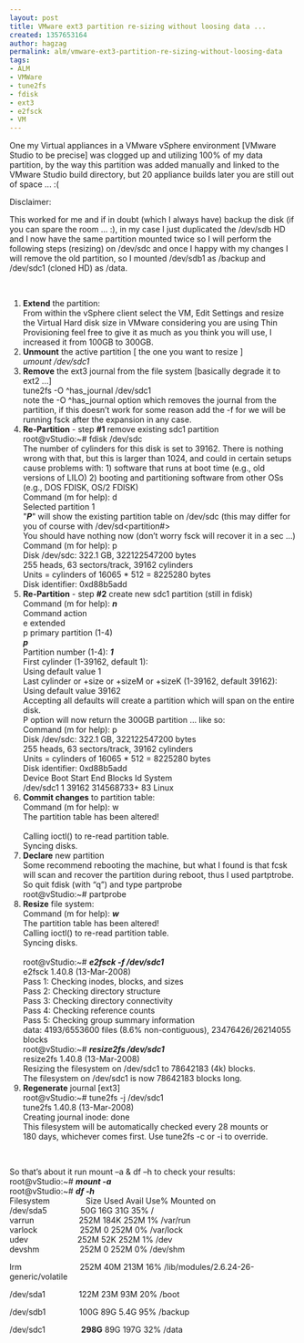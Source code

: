 ```yaml
---
layout: post
title: VMware ext3 partition re-sizing without loosing data ...
created: 1357653164
author: hagzag
permalink: alm/vmware-ext3-partition-re-sizing-without-loosing-data
tags:
- ALM
- VMWare
- tune2fs
- fdisk
- ext3
- e2fsck
- VM
---
```

<p class="c1"><span>One my Virtual appliances in a VMware vSphere environment [VMware Studio to be precise] was clogged up and utilizing 100% of my data partition, by the way this partition was added manually and linked to the VMware Studio build directory, but 20 appliance builds later you are still out of space ... :(</span></p>
<p class="c1"><span class="c4">Disclaimer</span><span>:</span></p>
<p class="c1"><span>This worked for me and if in doubt (which I always have) backup the disk (if you can spare the room ... :), in my case I just duplicated the /dev/sdb HD and I now have the same partition mounted twice so I will perform the following steps (resizing) on /dev/sdc and once I happy with my changes I will remove the old partition, so I mounted /dev/sdb1 as /backup and /dev/sdc1 (cloned HD) as /data.</span></p>
<p class="c1">&nbsp;</p>
<ol>
    <li><strong><span class="c0">Extend</span></strong><span class="c0"> the partition</span><span class="c3">:</span><br />
    From within the vSphere client select the VM, Edit Settings and resize the Virtual Hard disk size in VMware considering you are using Thin Provisioning feel free to give it as much as you think you will use, I increased it from 100GB to 300GB.</li>
    <li><strong><span class="c0">Unmount</span></strong><span class="c3">&nbsp;the active partition [ the one you want to resize ]</span><br />
    <em>umount /dev/sdc1</em></li>
    <li><strong><span class="c0">Remove</span></strong><span class="c0"> the ext3 journal</span><span class="c3">&nbsp;from the file system [basically degrade it to ext2 ...]</span><br />
    tune2fs -O ^has_journal /dev/sdc1<br />
    note the -O ^has_journal option which removes the journal from the partition, if this doesn&rsquo;t work for some reason add the -f  for we will be running fsck after the expansion in any case.</li>
    <li><strong><span class="c0">Re-Partition</span></strong><span class="c0">&nbsp;- step <strong>#1</strong> remove existing </span><span class="c0 c6">sdc1</span><span class="c0">&nbsp;partition</span> <br />
    root@vStudio:~# fdisk /dev/sdc<br />
    The number of cylinders for this disk is set to 39162. There is nothing wrong with that, but this is larger than 1024, and could in certain setups cause problems with: 1) software that runs at boot time (e.g., old versions of LILO) 2) booting and partitioning software from other OSs (e.g., DOS FDISK, OS/2 FDISK)<br />
    Command (m for help): d<br />
    Selected partition 1<br />
    &quot;<em><strong>P</strong></em>&quot; will show the existing partition table on /dev/sdc (this may differ for you of course with /dev/sd&lt;partition<span class="c4">#</span><span>&gt;</span><br />
    You should have nothing now (don&rsquo;t worry fsck will recover it in a sec &hellip;)<br />
    Command (m for help): p<br />
    Disk /dev/sdc: 322.1 GB, 322122547200 bytes<br />
    255 heads, 63 sectors/track, 39162 cylinders<br />
    Units = cylinders of 16065 * 512 = 8225280 bytes<br />
    Disk identifier: 0xd88b5add</li>
    <li><strong><span class="c0">Re-Partition</span></strong><span class="c0">&nbsp;- step <strong>#2</strong> create new </span><span class="c0 c6">sdc1</span><span class="c0">&nbsp;partition (still in fdisk)</span><br />
    Command (m for help): <em><strong>n</strong></em><br />
    Command action<br />
    e extended<br />
    p primary partition (1-4)<br />
    <em><strong>p</strong></em><br />
    Partition number (1-4): <em><strong>1</strong></em><br />
    First cylinder (1-39162, default 1):<br />
    Using default value 1<br />
    Last cylinder or +size or +sizeM or +sizeK (1-39162, default 39162):<br />
    Using default value 39162<br />
    Accepting all defaults will create a partition which will span on the entire disk.<br />
    P option will now return the 300GB partition &hellip; like so:<br />
    Command (m for help): p<br />
    Disk /dev/sdc: 322.1 GB, 322122547200 bytes<br />
    255 heads, 63 sectors/track, 39162 cylinders<br />
    Units = cylinders of 16065 * 512 = 8225280 bytes<br />
    Disk identifier: 0xd88b5add<br />
    Device Boot          Start             End          Blocks   Id  System<br />
    /dev/sdc1                   1           39162   314568733+  83  Linux</li>
    <li><strong><span class="c4">Commit changes</span></strong><span>&nbsp;to partition table:</span> <br />
    Command (m for help): w <br />
    The partition table has been altered! <br />
    <br />
    Calling ioctl() to re-read partition table.<br />
    Syncing disks.</li>
    <li><strong><span class="c4">Declare</span></strong><span>&nbsp;new partition</span><br />
    Some recommend rebooting the machine, but what I found is that fcsk will scan and recover the partition during reboot, thus I used partptrobe.<br />
    So quit fdisk (with &ldquo;q&rdquo;) and type partprobe<br />
    root@vStudio:~# partprobe</li>
    <li><strong><span class="c4">Resize</span></strong><span>&nbsp;file system:</span><br />
    Command (m for help): <em><strong>w</strong></em> <br />
    The partition table has been altered! <br />
    Calling ioctl() to re-read partition table.<br />
    Syncing disks.<br />
    <br />
    root@vStudio:~# <em><strong>e2fsck -f /dev/sdc1</strong></em><br />
    e2fsck 1.40.8 (13-Mar-2008)<br />
    Pass 1: Checking inodes, blocks, and sizes<br />
    Pass 2: Checking directory structure<br />
    Pass 3: Checking directory connectivity<br />
    Pass 4: Checking reference counts<br />
    Pass 5: Checking group summary information<br />
    data: 4193/6553600 files (8.6% non-contiguous), 23476426/26214055 blocks<br />
    root@vStudio:~# <em><strong>resize2fs /dev/sdc1</strong></em><br />
    resize2fs 1.40.8 (13-Mar-2008)<br />
    Resizing the filesystem on /dev/sdc1 to 78642183 (4k) blocks.<br />
    The filesystem on /dev/sdc1 is now 78642183 blocks long.</li>
    <li><strong><span class="c4">Regenerate</span></strong><span>&nbsp;journal [ext3]</span><br />
    root@vStudio:~# tune2fs -j /dev/sdc1<br />
    tune2fs 1.40.8 (13-Mar-2008)<br />
    Creating journal inode: done<br />
    This filesystem will be automatically checked every 28 mounts or<br />
    180 days, whichever comes first.  Use tune2fs -c or -i to override.</li>
</ol>
<p>&nbsp;</p>
<p>So that&rsquo;s about it run mount &ndash;a &amp; df &ndash;h to check your results:<br />
root@vStudio:~# <em><strong>mount -a</strong></em><br />
root@vStudio:~# <em><strong>df -h</strong></em><br />
Filesystem&nbsp;&nbsp;&nbsp;&nbsp;&nbsp;&nbsp;&nbsp;&nbsp;&nbsp;&nbsp;&nbsp;&nbsp;&nbsp;&nbsp;&nbsp;&nbsp;Size  Used Avail Use% Mounted on<br />
/dev/sda5 &nbsp; &nbsp; &nbsp; &nbsp; &nbsp; &nbsp; &nbsp; 50G   16G   31G  35% /<br />
varrun&nbsp;&nbsp;&nbsp;&nbsp;&nbsp;&nbsp;&nbsp;&nbsp;&nbsp;&nbsp;&nbsp;&nbsp;&nbsp;&nbsp;&nbsp;&nbsp;&nbsp;&nbsp;&nbsp;&nbsp;252M  184K  252M   1% /var/run<br />
varlock&nbsp;&nbsp;&nbsp;&nbsp;&nbsp;&nbsp;&nbsp;&nbsp;&nbsp;&nbsp;&nbsp;&nbsp;&nbsp;&nbsp;&nbsp;&nbsp;&nbsp;&nbsp;&nbsp;252M         0  252M   0% /var/lock<br />
udev&nbsp;&nbsp;&nbsp;&nbsp;&nbsp;&nbsp;&nbsp;&nbsp;&nbsp;&nbsp;&nbsp;&nbsp;&nbsp;&nbsp;&nbsp;&nbsp;&nbsp;&nbsp;&nbsp;&nbsp;&nbsp;&nbsp;252M   52K  252M   1% /dev<br />
devshm&nbsp; &nbsp; &nbsp; &nbsp; &nbsp; &nbsp; &nbsp; &nbsp; &nbsp; 252M         0  252M   0% /dev/shm</p>
<p>lrm&nbsp; &nbsp; &nbsp; &nbsp; &nbsp; &nbsp; &nbsp; &nbsp; &nbsp; &nbsp; &nbsp;&nbsp;&nbsp;&nbsp;&nbsp;&nbsp;252M   40M  213M  16% /lib/modules/2.6.24-26-generic/volatile</p>
<p>/dev/sda1&nbsp; &nbsp; &nbsp; &nbsp; &nbsp; &nbsp; &nbsp; &nbsp;122M   23M   93M  20% /boot</p>
<p>/dev/sdb1&nbsp; &nbsp; &nbsp; &nbsp; &nbsp; &nbsp; &nbsp; &nbsp;100G   89G  5.4G  95% /backup</p>
<p>/dev/sdc1&nbsp; &nbsp; &nbsp; &nbsp; &nbsp; &nbsp; &nbsp; &nbsp;&nbsp;<strong>298G</strong>   89G  197G  32% /data &nbsp;</p>
